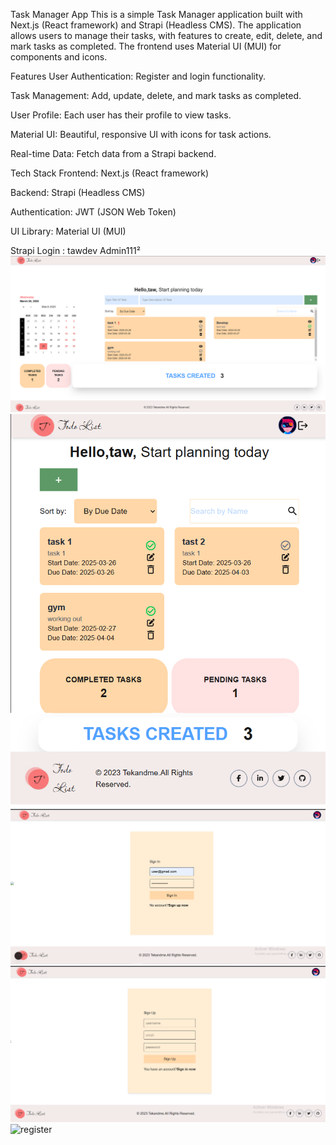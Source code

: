 Task Manager App
This is a simple Task Manager application built with Next.js (React framework) and Strapi (Headless CMS). The application allows users to manage their tasks, with features to create, edit, delete, and mark tasks as completed. The frontend uses Material UI (MUI) for components and icons.

Features
User Authentication: Register and login functionality.

Task Management: Add, update, delete, and mark tasks as completed.

User Profile: Each user has their profile to view tasks.

Material UI: Beautiful, responsive UI with icons for task actions.

Real-time Data: Fetch data from a Strapi backend.

Tech Stack
Frontend: Next.js (React framework)

Backend: Strapi (Headless CMS)

Authentication: JWT (JSON Web Token)

UI Library: Material UI (MUI)

Strapi Login : 
tawdev
Admin111²
<img src="./frontend/public/desktop.png" alt="desktop" width="600"/>
<img src="./frontend/public/mobile.png" alt="mobile" width="600"/>
<img src="./frontend/public/login.png" alt="login" width="600"/>
<img src="./frontend/public/register.png" alt="register" width="600"/>
<img src="./frontend/public/singePage.png" alt="register" width="600"/>

